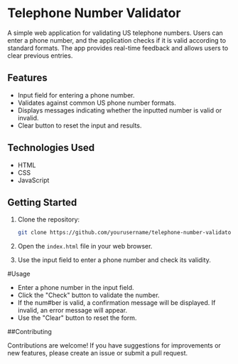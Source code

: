 # Telephone Number Validator

A simple web application for validating US telephone numbers. Users can enter a phone number, and the application checks if it is valid according to standard formats. The app provides real-time feedback and allows users to clear previous entries.

## Features

- Input field for entering a phone number.
- Validates against common US phone number formats.
- Displays messages indicating whether the inputted number is valid or invalid.
- Clear button to reset the input and results.

## Technologies Used

- HTML
- CSS
- JavaScript

## Getting Started

1. Clone the repository:
   ```bash
   git clone https://github.com/yourusername/telephone-number-validator.git
2. Open the `index.html` file in your web browser.

3. Use the input field to enter a phone number and check its validity.

#Usage

- Enter a phone number in the input field.
- Click the "Check" button to validate the number.
- If the num#ber is valid, a confirmation message will be displayed. If invalid, an error message will appear.
- Use the "Clear" button to reset the form.

##Contributing

Contributions are welcome! If you have suggestions for improvements or new features, please create an issue or submit a pull request.
